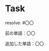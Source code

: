<!-- Issue番号とReviewer（Issueを出した人）とAssignees（自分）を指定してください -->
<!-- PRを出したら新しいIssueをたてましょう -->

# Task
resolve: #〇〇
<!-- ex. resolve: #1 -->

前の単語：〇〇
<!-- 前の単語: しりとり -->

追加した単語：〇〇
<!-- 前の単語: ごりら -->
